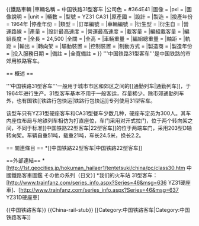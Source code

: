 {{鐵路車輛
|車輛名稱 = 中国铁路31型客车
|公司色 = #364E41
|圖像 = 
|pxl = 
|圖像說明 = 
|unit = 
|輛數 = 
|型號 = YZ31 CA31
|原產國 = 
|設計 = 
|製造 = 
|投產年份 = 1964年
|停產年份 = 
|類型 = 
|訂單編號 = 
|車輛編號 = 
|衍生型 = 
|衍生自 =
|營運路線 = 
|產量 = 
|設計最高速度 = 
|營運最高速度 = 
|載客量 =
|編組載客量 = 
|編組長度 = 
|全長 = 24,500
|全闊 =
|全高 = 
|車輛重量 = 
|編組總重量 = 
|軸距 = 
|軌距 = 
|輸出 = 
|轉向架 = 
|驅動裝置 = 
|控制裝置 = 
|制動方式 = 
|製造商 = 
|製造年份 = 
|投入服務日期 = 
|備註 = 
|全寬備註 = 
}}
'''中国铁路31型客车'''是中国铁路的市郊用铁路客车。

== 概述 ==

'''中国铁路31型客车'''一般用于城市市区和郊区之间的[[通勤列车|通勤列车]]，于1964年进行生产。31型客车基本不用于一般客运，存量稀少。除市郊通勤列车外，也有国铁[[铁路行包快运|铁路行包快运]]专列使用31型客车。

该型车只有YZ31型硬座客车和CA31型餐车少数几种，硬座车定员为300人。其车内座位布局与地铁列车相仿为打直座位，车门采用对开式拉门，位于两个转向架之间，不同于标准[[中国铁路22型客车|22型客车]]的位于两端车门，采用203型D轴转向架。车辆自重51吨，载重21吨，车长24.5米，换长2.2。

== 關連條目 ==
*[[中国铁路22型客车|中国铁路22型客车]]

==外部連結==
*[http://1st.geocities.jp/hokuman_hailaer1/tentetsuki/china/pc/class30.htm 中國鐵路客車圖鑑 その他の系列（日文）]
*我们的火车站 31型客车：[http://www.trainfanz.com/series_info.aspx?Series=46&msg=636 YZ31硬座車]、[http://www.trainfanz.com/series_info.aspx?Series=46&msg=637 YZ31D硬座車]

{{中国铁路客车}}
{{China-rail-stub}}
[[Category:中国铁路客车|Category:中国铁路客车]]